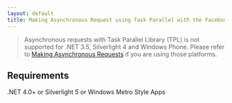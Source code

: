 ```yaml
---
layout: default
title: Making Asynchronous Request using Task Parallel with the FacebooK C# SDK
---
```


> Asynchronous requests with Task Parallel Library (TPL) is not supported for .NET 3.5, Silverlight 4 and Windows Phone. Please refer to [Making Asynchronous Requests](Making-Asynchronous-Requests) if you are using those platforms.

## Requirements
.NET 4.0+ or Silverlight 5 or Windows Metro Style Apps